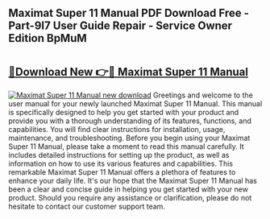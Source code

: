 ## Maximat Super 11 Manual PDF Download Free - Part-9I7 User Guide Repair - Service Owner Edition BpMuM

# <h2><a href="http://bc68620.oget.top/?id=Maximat+Super+11+Manual">🔗Download New 👉🔴 Maximat Super 11 Manual</a></h2>

[![Maximat Super 11 Manual new download](https://i.imgur.com/5g1atiW.png)](http://bc68620.oget.top/?id=Maximat+Super+11+Manual)
Greetings and welcome to the user manual for your newly launched Maximat Super 11 Manual. This manual is specifically designed to help you get started with your product and provide you with a thorough understanding of its features, functions, and capabilities. You will find clear instructions for installation, usage, maintenance, and troubleshooting. Before you begin using your Maximat Super 11 Manual, please take a moment to read this manual carefully. It includes detailed instructions for setting up the product, as well as information on how to use its various features and capabilities. This remarkable Maximat Super 11 Manual offers a plethora of features to enhance your daily life. It's our hope that the Maximat Super 11 Manual has been a clear and concise guide in helping you get started with your new product. Should you require any assistance or clarification, please do not hesitate to contact our customer support team.
